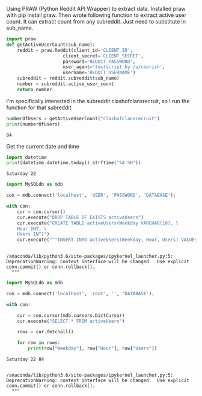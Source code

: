 
Using PRAW (Python Reddit API Wrapper) to extract data. Installed praw with pip install praw. Then wrote following function to extract active user count. It can extract count from any subreddit. Just need to substitute in sub_name.


```python
import praw
def getActiveUserCount(sub_name):
    reddit = praw.Reddit(client_id='CLIENT_ID',
                     client_secret='CLIENT_SECRET',
                     password='REDDIT_PASSWORD',
                     user_agent='testscript by /u/cborish',
                     username='REDDIT_USERNAME')
    subreddit = reddit.subreddit(sub_name)
    number = subreddit.active_user_count
    return number
```

I'm specifically interested in the subreddit clashofclansrecruit, so I run the function for that subreddit.


```python
numberOfUsers = getActiveUserCount("clashofclansrecruit")
print(numberOfUsers)
```

    84


Get the current date and time


```python
import datetime
print(datetime.datetime.today().strftime("%A %H"))
```

    Saturday 22



```python
import MySQLdb as mdb

con = mdb.connect('localhost', 'USER', 'PASSWORD', 'DATABASE');

with con:
    cur = con.cursor()
    cur.execute("DROP TABLE IF EXISTS activeUsers")
    cur.execute("CREATE TABLE activeUsers(Weekday VARCHAR(10), \
    Hour INT, \
    Users INT)")
    cur.execute("""INSERT INTO activeUsers(Weekday, Hour, Users) VALUES(%s, %s, %s)""", (datetime.datetime.today().strftime("%A"), datetime.datetime.today().strftime("%H"), numberOfUsers))
    
```

    /anaconda/lib/python3.6/site-packages/ipykernel_launcher.py:5: DeprecationWarning: context interface will be changed.  Use explicit conn.commit() or conn.rollback().
      """



```python
import MySQLdb as mdb

con = mdb.connect('localhost', 'root', '', 'DATABASE');

with con: 

    cur = con.cursor(mdb.cursors.DictCursor)
    cur.execute("SELECT * FROM activeUsers")

    rows = cur.fetchall()

    for row in rows:
        print(row["Weekday"], row["Hour"], row["Users"])
```

    Saturday 22 84


    /anaconda/lib/python3.6/site-packages/ipykernel_launcher.py:5: DeprecationWarning: context interface will be changed.  Use explicit conn.commit() or conn.rollback().
      """



```python

```
